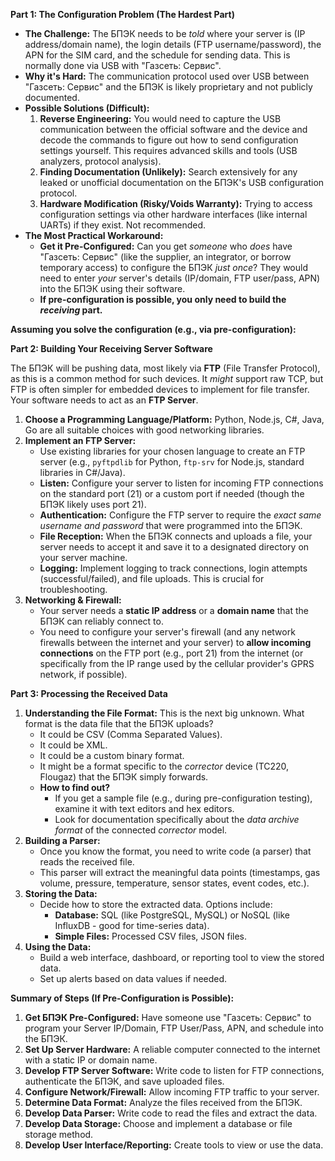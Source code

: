 **Part 1: The Configuration Problem (The Hardest Part)**

*   **The Challenge:** The БПЭК needs to be *told* where your server is (IP address/domain name), the login details (FTP username/password), the APN for the SIM card, and the schedule for sending data. This is normally done via USB with "Газсеть: Сервис".
*   **Why it's Hard:** The communication protocol used over USB between "Газсеть: Сервис" and the БПЭК is likely proprietary and not publicly documented.
*   **Possible Solutions (Difficult):**
    1.  **Reverse Engineering:** You would need to capture the USB communication between the official software and the device and decode the commands to figure out how to send configuration settings yourself. This requires advanced skills and tools (USB analyzers, protocol analysis).
    2.  **Finding Documentation (Unlikely):** Search extensively for any leaked or unofficial documentation on the БПЭК's USB configuration protocol.
    3.  **Hardware Modification (Risky/Voids Warranty):** Trying to access configuration settings via other hardware interfaces (like internal UARTs) if they exist. Not recommended.
*   **The Most Practical Workaround:**
    *   **Get it Pre-Configured:** Can you get *someone* who *does* have "Газсеть: Сервис" (like the supplier, an integrator, or borrow temporary access) to configure the БПЭК *just once*? They would need to enter *your* server's details (IP/domain, FTP user/pass, APN) into the БПЭК using their software.
    *   **If pre-configuration is possible, you only need to build the *receiving* part.**

**Assuming you solve the configuration (e.g., via pre-configuration):**

**Part 2: Building Your Receiving Server Software**

The БПЭК will be pushing data, most likely via **FTP** (File Transfer Protocol), as this is a common method for such devices. It *might* support raw TCP, but FTP is often simpler for embedded devices to implement for file transfer. Your software needs to act as an **FTP Server**.

1.  **Choose a Programming Language/Platform:** Python, Node.js, C#, Java, Go are all suitable choices with good networking libraries.
2.  **Implement an FTP Server:**
    *   Use existing libraries for your chosen language to create an FTP server (e.g., `pyftpdlib` for Python, `ftp-srv` for Node.js, standard libraries in C#/Java).
    *   **Listen:** Configure your server to listen for incoming FTP connections on the standard port (21) or a custom port if needed (though the БПЭК likely uses port 21).
    *   **Authentication:** Configure the FTP server to require the *exact same username and password* that were programmed into the БПЭК.
    *   **File Reception:** When the БПЭК connects and uploads a file, your server needs to accept it and save it to a designated directory on your server machine.
    *   **Logging:** Implement logging to track connections, login attempts (successful/failed), and file uploads. This is crucial for troubleshooting.
3.  **Networking & Firewall:**
    *   Your server needs a **static IP address** or a **domain name** that the БПЭК can reliably connect to.
    *   You need to configure your server's firewall (and any network firewalls between the internet and your server) to **allow incoming connections** on the FTP port (e.g., port 21) from the internet (or specifically from the IP range used by the cellular provider's GPRS network, if possible).

**Part 3: Processing the Received Data**

1.  **Understanding the File Format:** This is the next big unknown. What format is the data file that the БПЭК uploads?
    *   It could be CSV (Comma Separated Values).
    *   It could be XML.
    *   It could be a custom binary format.
    *   It might be a format specific to the *corrector* device (TC220, Flougaz) that the БПЭК simply forwards.
    *   **How to find out?**
        *   If you get a sample file (e.g., during pre-configuration testing), examine it with text editors and hex editors.
        *   Look for documentation specifically about the *data archive format* of the connected *corrector* model.
2.  **Building a Parser:**
    *   Once you know the format, you need to write code (a parser) that reads the received file.
    *   This parser will extract the meaningful data points (timestamps, gas volume, pressure, temperature, sensor states, event codes, etc.).
3.  **Storing the Data:**
    *   Decide how to store the extracted data. Options include:
        *   **Database:** SQL (like PostgreSQL, MySQL) or NoSQL (like InfluxDB - good for time-series data).
        *   **Simple Files:** Processed CSV files, JSON files.
4.  **Using the Data:**
    *   Build a web interface, dashboard, or reporting tool to view the stored data.
    *   Set up alerts based on data values if needed.

**Summary of Steps (If Pre-Configuration is Possible):**

1.  **Get БПЭК Pre-Configured:** Have someone use "Газсеть: Сервис" to program your Server IP/Domain, FTP User/Pass, APN, and schedule into the БПЭК.
2.  **Set Up Server Hardware:** A reliable computer connected to the internet with a static IP or domain name.
3.  **Develop FTP Server Software:** Write code to listen for FTP connections, authenticate the БПЭК, and save uploaded files.
4.  **Configure Network/Firewall:** Allow incoming FTP traffic to your server.
5.  **Determine Data Format:** Analyze the files received from the БПЭК.
6.  **Develop Data Parser:** Write code to read the files and extract the data.
7.  **Develop Data Storage:** Choose and implement a database or file storage method.
8.  **Develop User Interface/Reporting:** Create tools to view or use the data.
